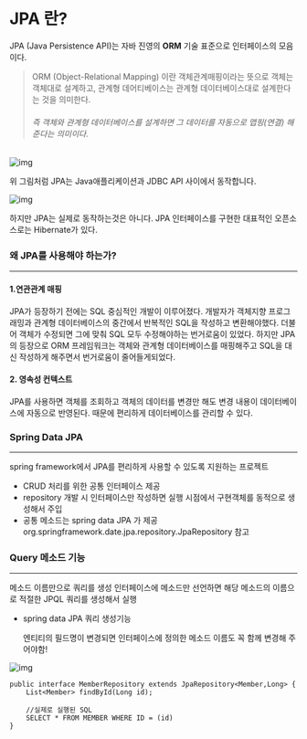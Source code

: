 # JPA 란?

JPA (Java Persistence API)는  자바 진영의 **ORM** 기술 표준으로 인터페이스의 모음이다. 

> ORM (Object-Relational Mapping) 이란 객체관계매핑이라는 뜻으로 
>객체는 객체대로 설계하고, 관계형 데어티베이스는 관계형 데이터베이스대로 설계한다는 것을 의미한다.  
> 
>###### 즉 객체와 관계형 데이터베이스를 설계하면 그 데이터를 자동으로 맵핑(연결) 해준다는 의미이다. 



![img](https://media.vlpt.us/images/tmdgh0221/post/58f9b2f0-1521-4e7b-a317-45bc2d88313c/jpa_architecture.PNG)

위 그림처럼 JPA는 Java애플리케이션과 JDBC API 사이에서 동작합니다.

![img](https://blog.kakaocdn.net/dn/rb3RD/btqALtmJ7pi/FGHk84V9lP9ulbApk5GT4k/img.png)

하지만 JPA는 실제로 동작하는것은 아니다. 
JPA 인터페이스를 구현한 대표적인 오픈소스로는 Hibernate가 있다. 



### 왜 JPA를 사용해야 하는가?

------

#### 1.연관관계 매핑 

JPA가 등장하기 전에는 SQL 중심적인 개발이 이루어졌다. 
개발자가 객체지향 프로그래밍과 관계형 데이터베이스의 중간에서 반복적인 SQL을 작성하고 변환해야했다. 더불어 객체가 수정되면 그에 맞춰 SQL 모두 수정해야하는 번거로움이 있었다. 
하지만 JPA의 등장으로 ORM 프레임워크는 객체와 관계형 데이터베이스를 매핑해주고 SQL을 대신 작성하게 해주면서 번거로움이 줄어들게되었다.

#### 2. 영속성 컨텍스트 

JPA를 사용하면 객체를 조회하고 객체의 데이터를 변경만 해도 변경 내용이 데이터베이스에 자동으로 반영된다. 때문에 편리하게 데이터베이스를 관리할 수 있다.



### Spring Data JPA

------

 spring framework에서 JPA를 편리하게 사용할 수 있도록 지원하는 프로젝트

- CRUD 처리를 위한 공통 인터페이스 제공 
- repository 개발 시 인터페이스만 작성하면 실행 시점에서 구현객체를 동적으로 생성해서 주입 
- 공통 메소드는 spring data JPA 가 제공org.springframework.date.jpa.repository.JpaRepository  참고



### Query 메소드 기능

------

메소드 이름만으로 쿼리를 생성 
인터페이스에 메소드만 선언하면 해당 메소드의 이름으로 적절한 JPQL 쿼리를 생성해서 실행

- spring data JPA 쿼리 생성기능 

  엔티티의 필드명이 변경되면 인터페이스에 정의한 메소드 이름도 꼭 함께 변경해 주어야함!

![img](https://t1.daumcdn.net/cfile/tistory/99A9074A5FE4394B28)

```
public interface MemberRepository extends JpaRepository<Member,Long> {
	List<Member> findById(Long id);
	
	//실제로 실행된 SQL
	SELECT * FROM MEMBER WHERE ID = (id)
}
```
